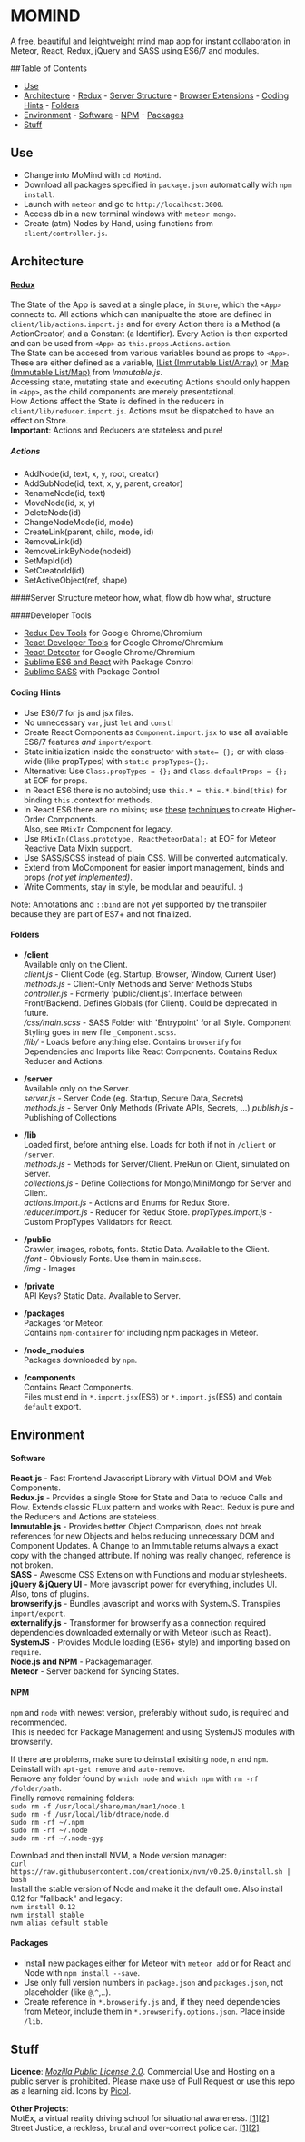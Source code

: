 # MOMIND
A free, beautiful and leightweight mind map app for instant collaboration in Meteor, React, Redux, jQuery and SASS using ES6/7 and modules.

##Table of Contents
- [Use](#use)
- [Architecture](#architecture)
      - [Redux](#redux)
      - [Server Structure](#server-structure)
      - [Browser Extensions](#browser-extensions)
      - [Coding Hints](#coding-hints)
      - [Folders](#folders)
- [Environment](#environment)
      - [Software](#software)
      - [NPM](#npm)
      - [Packages](#packages)
- [Stuff](#stuff)

## Use
- Change into MoMind with `cd MoMind`.
- Download all packages specified in `package.json` automatically with `npm install`.   
- Launch with `meteor` and go to `http://localhost:3000`.
- Access db in a new terminal windows with `meteor mongo`.
- Create (atm) Nodes by Hand, using functions from `client/controller.js`.

## Architecture

#### [Redux](http://redux.js.org/docs/basics/index.html)
The State of the App is saved at a single place, in `Store`, which the `<App>` connects to. All actions which can manipualte the store are defined in `client/lib/actions.import.js` and for every Action there is a Method (a ActionCreator) and a Constant (a Identifier). Every Action is then exported and can be used from `<App>` as `this.props.Actions.action`.  
The State can be accesed from various variables bound as props to `<App>`. These are either defined as a variable, [IList (Immutable List/Array)](https://facebook.github.io/immutable-js/docs/#/List) or [IMap (Immutable List/Map)](https://facebook.github.io/immutable-js/docs/#/Map) from *Immutable.js*.  
Accessing state, mutating state and executing Actions should only happen in `<App>`, as the child components are merely presentational.  
How Actions affect the State is defined in the reducers in `client/lib/reducer.import.js`. Actions msut be dispatched to have an effect on Store.  
**Important**: Actions and Reducers are stateless and pure!
##### Actions
- AddNode(id, text, x, y, root, creator)
- AddSubNode(id, text, x, y, parent, creator)
- RenameNode(id, text)
- MoveNode(id, x, y)
- DeleteNode(id)
- ChangeNodeMode(id, mode)
- CreateLink(parent, child, mode, id)
- RemoveLink(id)
- RemoveLinkByNode(nodeid)
- SetMapId(id)
- SetCreatorId(id)
- SetActiveObject(ref, shape)

####Server Structure
meteor how, what, flow
db how what, structure

####Developer Tools
- [Redux Dev Tools](https://github.com/zalmoxisus/redux-devtools-extension#implementation) for Google Chrome/Chromium  
- [React Developer Tools](https://chrome.google.com/webstore/detail/react-developer-tools/fmkadmapgofadopljbjfkapdkoienihi) for Google Chrome/Chromium  
- [React Detector](https://chrome.google.com/webstore/detail/react-detector/jaaklebbenondhkanegppccanebkdjlh) for Google Chrome/Chromium  
- [Sublime ES6 and React](https://github.com/babel/babel-sublime) with Package Control
- [Sublime SASS](https://packagecontrol.io/packages/Sass) with Package Control

#### Coding Hints
- Use ES6/7 for js and jsx files. 
- No unnecessary `var`, just `let` and `const`!
- Create React Components as `Component.import.jsx` to use all available ES6/7 features *and* `import/export`. 
- State initialization inside the constructor with `state= {};` or with class-wide (like propTypes) with `static propTypes={};`.
- Alternative: Use `Class.propTypes = {};` and `Class.defaultProps = {};` at EOF for props.
- In React ES6 there is no autobind; use `this.* = this.*.bind(this)` for binding `this.`context for methods.
- In React ES6 there are no mixins; use [these](http://blog.jamiter.com/2016/01/28/es6-classes-with-react-mixin-meteor-1-3/) [techniques](http://egorsmirnov.me/2015/09/30/react-and-es6-part4.html) to create Higher-Order Components.  
Also, see `RMixIn` Component for legacy.
- Use `RMixIn(Class.prototype, ReactMeteorData);` at EOF for Meteor Reactive Data MixIn support.
- Use SASS/SCSS instead of plain CSS. Will be converted automatically.
- Extend from MoComponent for easier import management, binds and props *(not yet implemented)*.
- Write Comments, stay in style, be modular and beautiful. :)

Note: Annotations and `::bind` are not yet supported by the transpiler because they are part of ES7+ and not finalized.

#### Folders
- **/client**  
Available only on the Client.  
*client.js* - Client Code (eg. Startup, Browser, Window, Current User)  
*methods.js* - Client-Only Methods and Server Methods Stubs  
*controller.js* - Formerly 'public/client.js'. Interface between Front/Backend.  Defines Globals (for Client). Could be deprecated in future.  
*/css/main.scss* - SASS Folder with 'Entrypoint' for all Style. Component Styling goes in new file `_Component.scss`.  
*/lib/* - Loads before anything else. Contains `browserify` for Dependencies and Imports like React Components. Contains Redux Reducer and Actions.  

- **/server**  
Available only on the Server.  
*server.js* - Server Code (eg. Startup, Secure Data, Secrets)  
*methods.js* - Server Only Methods (Private APIs, Secrets, ...) 
*publish.js* - Publishing of Collections  

- **/lib**  
Loaded first, before anthing else. Loads for both if not in `/client` or `/server`.  
*methods.js* - Methods for Server/Client. PreRun on Client, simulated on Server.  
*collections.js* - Define Collections for Mongo/MiniMongo for Server and Client.  
*actions.import.js* - Actions and Enums for Redux Store.  
*reducer.import.js* - Reducer for Redux Store. 
*propTypes.import.js* - Custom PropTypes Validators for React.  

-  **/public**  
Crawler, images, robots, fonts. Static Data. Available to the Client.  
*/font* - Obviously Fonts. Use them in main.scss.  
*/img* - Images  

- **/private**  
API Keys? Static Data. Available to Server.  

- **/packages**  
Packages for Meteor.  
Contains `npm-container` for including npm packages in Meteor.  

- **/node_modules**  
Packages downloaded by `npm`.  

- **/components**  
Contains React Components.  
Files must end in `*.import.jsx`(ES6) or `*.import.js`(ES5) and contain `default` export.  

## Environment
#### Software
**React.js** - Fast Frontend Javascript Library with Virtual DOM and Web Components.  
**Redux.js** - Provides a single Store for State and Data to reduce Calls and Flow. Extends classic FLux pattern and works with React. Redux is pure and the Reducers and Actions are stateless.  
**Immutable.js** - Provides better Object Comparison, does not break references for new Objects and helps reducing unnecessary DOM and Component Updates. A Change to an Immutable returns always a exact copy with the changed attribute. If nohing was really changed, reference is not broken.  
**SASS** - Awesome CSS Extension with Functions and modular stylesheets.  
**jQuery & jQuery UI** - More javascript power for everything, includes UI. Also, tons of plugins.  
**browserify.js** - Bundles javascript and works with SystemJS. Transpiles `import/export`.  
**externalify.js** - Transformer for browserify as a connection required dependencies downloaded externally or with Meteor (such as React).  
**SystemJS** - Provides Module loading (ES6+ style) and importing based on `require`.  
**Node.js and NPM** - Packagemanager.  
**Meteor** - Server backend for Syncing States.
#### NPM

`npm` and `node` with newest version, preferably without sudo, is required and recommended.  
This is needed for Package Management and using SystemJS modules with browserify.  
  
If there are problems, make sure to deinstall exisiting `node`, `n` and `npm`.  
Deinstall with `apt-get remove` and `auto-remove`.  
Remove any folder found by `which node` and `which npm` with `rm -rf /folder/path`.  
Finally remove remaining folders:  
    `sudo rm -f /usr/local/share/man/man1/node.1`  
    `sudo rm -f /usr/local/lib/dtrace/node.d`  
    `sudo rm -rf ~/.npm`  
    `sudo rm -rf ~/.node`  
    `sudo rm -rf ~/.node-gyp`  
  
Download and then install NVM, a Node version manager:  
    `curl https://raw.githubusercontent.com/creationix/nvm/v0.25.0/install.sh | bash`  
Install the stable version of Node and make it the default one. Also install 0.12 for "fallback" and legacy:  
    `nvm install 0.12`  
    `nvm install stable`  
    `nvm alias default stable`  

#### Packages
- Install new packages either for Meteor with `meteor add` or for React and Node with `npm install --save`.  
- Use only full version numbers in `package.json` and `packages.json`, not placeholder (like `@`,`^`,..). 
- Create reference in `*.browserify.js` and, if they need dependencies from Meteor, include them in `*.browserify.options.json`. Place inside `/lib`.

## Stuff
**Licence**: [*Mozilla Public License 2.0*](http://choosealicense.com/licenses/mpl-2.0/).
Commercial Use and Hosting on a public server is prohibited. Please make use of Pull Request or use this repo as a learning aid.
Icons by [Picol](http://www.flaticon.com/packs/picol-1/6).  
  
**Other Projects**:  
MotEx, a virtual reality driving school for situational awareness. [[1]](https://www.facebook.com/motexproject)[[2]](http://motexproject.at/)  
Street Justice, a reckless, brutal and over-correct police car. [[1]](https://www.facebook.com/streetjusticeat/)[[2]](http://www.streetjustice.at/) 

